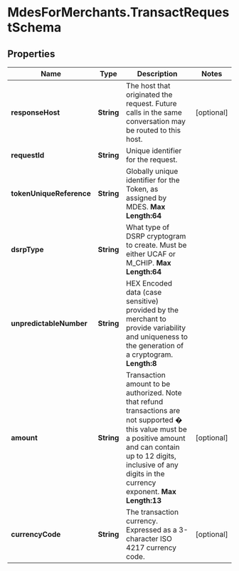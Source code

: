 # MdesForMerchants.TransactRequestSchema

## Properties
Name | Type | Description | Notes
------------ | ------------- | ------------- | -------------
**responseHost** | **String** | The host that originated the request. Future calls in the same conversation may be routed to this host.  | [optional] 
**requestId** | **String** | Unique identifier for the request.  | 
**tokenUniqueReference** | **String** | Globally unique identifier for the Token, as assigned by MDES.    __Max Length:64__  | 
**dsrpType** | **String** | What type of DSRP cryptogram to create. Must be either UCAF or M_CHIP.     __Max Length:64__  | 
**unpredictableNumber** | **String** | HEX Encoded data (case sensitive) provided by the merchant to provide variability and uniqueness to the generation of a cryptogram.  __Length:8__  | 
**amount** | **String** | Transaction amount to be authorized. Note that refund transactions are not supported � this value must be a positive amount and can contain up to 12 digits, inclusive of any digits in the currency exponent.     __Max Length:13__  | [optional] 
**currencyCode** | **String** | The transaction currency. Expressed as a 3-character ISO 4217 currency code.  | [optional] 


